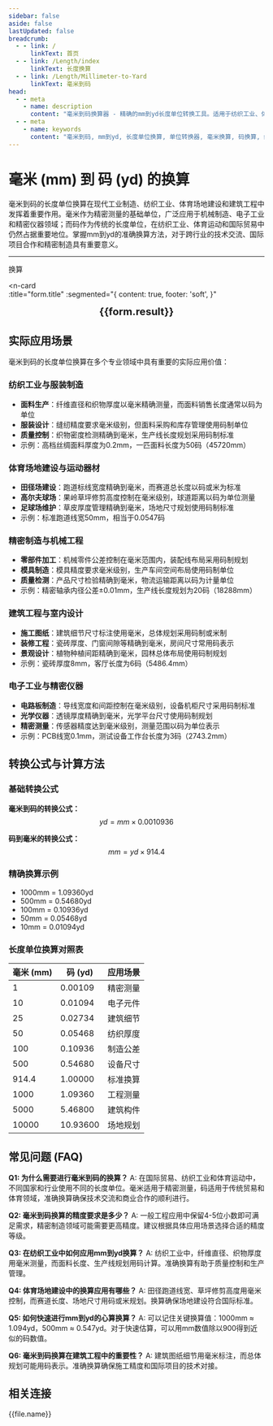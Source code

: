```yaml
---
sidebar: false
aside: false
lastUpdated: false
breadcrumb:
  - - link: /
      linkText: 首页
  - - link: /Length/index
      linkText: 长度换算
  - - link: /Length/Millimeter-to-Yard
      linkText: 毫米到码
head:
  - - meta
    - name: description
      content: "毫米到码换算器 - 精确的mm到yd长度单位转换工具。适用于纺织工业、体育场地建设、制造业和建筑工程的精密测量与换算。"
  - - meta
    - name: keywords
      content: "毫米到码, mm到yd, 长度单位换算, 单位转换器, 毫米换算, 码换算, 纺织工业, 体育场地, 制造业, 建筑工程, 精密测量, 长度转换, 单位换算表, 毫米码对照表"
---
```

# 毫米 (mm) 到 码 (yd) 的换算

毫米到码的长度单位换算在现代工业制造、纺织工业、体育场地建设和建筑工程中发挥着重要作用。毫米作为精密测量的基础单位，广泛应用于机械制造、电子工业和精密仪器领域；而码作为传统的长度单位，在纺织工业、体育运动和国际贸易中仍然占据重要地位。掌握mm到yd的准确换算方法，对于跨行业的技术交流、国际项目合作和精密制造具有重要意义。

---
<script setup>
import { onMounted, reactive, inject, ref } from 'vue'
import { NButton, NForm, NFormItem, NInput, NInputNumber, NSelect, NCard, useMessage,NGrid ,NGi } from 'naive-ui'
import { defineClientComponent } from 'vitepress'
import { Length } from '../../files';
const seoKey = ['单位转换器','单位换算','长度单位转换器','长度单位转换','尺寸换算','长度单位换算','长度单位换算表','厘米和毫米换算','mm是毫米吗','毫米和厘米换算','m cm','毫米换算','厘米毫米换算','一毫米等于多少厘米','cm和mm换算','毫米单位','一毫米等于多少米','mm换算cm','mm和cm换算','ｍｍ','毫米换算厘米','毫米英文','mm单位','mm换算m','英寸转毫米','分米单位','.mm','mm和m换算','cm mm','厘米换算毫米','mm cm','毫米和米换算','一厘米等于多少毫米','平方毫米','一米等于多少毫米','毫米和厘米','毫米换算米','mm是什么单位','mm to m','mm to cm','um','nm','cm','mm','mi','m']
const convert = inject('convert')

const form = reactive({
  number: null,
  result: '',
  title: '毫米 (mm) 到码 (yd) 的长度单位换算'
})

const convertHandler = () => {
  if (form.number !== null && !isNaN(form.number)) {
    const convertedValue = parseFloat(form.number) * 0.0010936
    form.result = `${form.number}mm = ${convertedValue.toFixed(5)}yd`
  } else {
    form.result = '请输入有效的数值。'
  }
}
</script>

<n-form size="large" :model="form">
  <n-form-item label="毫米 (mm)">
    <n-input-number v-model:value="form.number" placeholder="输入毫米" style="width: 100%" />
  </n-form-item>
  <n-form-item>
    <n-button type="info" @click="convertHandler" block>换算</n-button>
  </n-form-item>
</n-form>

<n-card  
  :title="form.title"
  :segmented="{
    content: true,
    footer: 'soft',
  }"
>
  <div  style="text-align:center;font-size:20px;">
    <strong>{{form.result}}</strong>
  </div>
    <template #footer>
    <div>
      <span v-for="item of seoKey">{{item}}，</span>
    </div>
  </template>
</n-card>

## 实际应用场景

毫米到码的长度单位换算在多个专业领域中具有重要的实际应用价值：

### 纺织工业与服装制造
- **面料生产**：纤维直径和织物厚度以毫米精确测量，而面料销售长度通常以码为单位
- **服装设计**：缝纫精度要求毫米级别，但面料采购和库存管理使用码制单位
- **质量控制**：织物密度检测精确到毫米，生产线长度规划采用码制标准
- 示例：高档丝绸面料厚度为0.2mm，一匹面料长度为50码（45720mm）

### 体育场地建设与运动器材
- **田径场建设**：跑道标线宽度精确到毫米，而赛道总长度以码或米为标准
- **高尔夫球场**：果岭草坪修剪高度控制在毫米级别，球道距离以码为单位测量
- **足球场维护**：草皮厚度管理精确到毫米，场地尺寸规划使用码制标准
- 示例：标准跑道线宽50mm，相当于0.0547码

### 精密制造与机械工程
- **零部件加工**：机械零件公差控制在毫米范围内，装配线布局采用码制规划
- **模具制造**：模具精度要求毫米级别，生产车间空间布局使用码制单位
- **质量检测**：产品尺寸检验精确到毫米，物流运输距离以码为计量单位
- 示例：精密轴承内径公差±0.01mm，生产线长度规划为20码（18288mm）

### 建筑工程与室内设计
- **施工图纸**：建筑细节尺寸标注使用毫米，总体规划采用码制或米制
- **装修工程**：瓷砖厚度、门窗间隙等精确到毫米，房间尺寸常用码表示
- **景观设计**：植物种植间距精确到毫米，园林总体布局使用码制规划
- 示例：瓷砖厚度8mm，客厅长度为6码（5486.4mm）

### 电子工业与精密仪器
- **电路板制造**：导线宽度和间距控制在毫米级别，设备机柜尺寸采用码制标准
- **光学仪器**：透镜厚度精确到毫米，光学平台尺寸使用码制规划
- **精密测量**：传感器精度达到毫米级别，测量范围以码为单位表示
- 示例：PCB线宽0.1mm，测试设备工作台长度为3码（2743.2mm）

## 转换公式与计算方法

### 基础转换公式

**毫米到码的转换公式：**
$$ yd = mm \times 0.0010936 $$

**码到毫米的转换公式：**
$$ mm = yd \times 914.4 $$

### 精确换算示例
- 1000mm = 1.09360yd
- 500mm = 0.54680yd
- 100mm = 0.10936yd
- 50mm = 0.05468yd
- 10mm = 0.01094yd

### 长度单位换算对照表

| 毫米 (mm) | 码 (yd) | 应用场景 |
|-----------|---------|----------|
| 1 | 0.00109 | 精密测量 |
| 10 | 0.01094 | 电子元件 |
| 25 | 0.02734 | 建筑细节 |
| 50 | 0.05468 | 纺织厚度 |
| 100 | 0.10936 | 制造公差 |
| 500 | 0.54680 | 设备尺寸 |
| 914.4 | 1.00000 | 标准换算 |
| 1000 | 1.09360 | 工程测量 |
| 5000 | 5.46800 | 建筑构件 |
| 10000 | 10.93600 | 场地规划 |

## 常见问题 (FAQ)

**Q1: 为什么需要进行毫米到码的换算？**
A: 在国际贸易、纺织工业和体育运动中，不同国家和行业使用不同的长度单位。毫米适用于精密测量，码适用于传统贸易和体育领域，准确换算确保技术交流和商业合作的顺利进行。

**Q2: 毫米到码换算的精度要求是多少？**
A: 一般工程应用中保留4-5位小数即可满足需求，精密制造领域可能需要更高精度。建议根据具体应用场景选择合适的精度等级。

**Q3: 在纺织工业中如何应用mm到yd换算？**
A: 纺织工业中，纤维直径、织物厚度用毫米测量，而面料长度、生产线规划用码计算。准确换算有助于质量控制和生产管理。

**Q4: 体育场地建设中的换算应用有哪些？**
A: 田径跑道线宽、草坪修剪高度用毫米控制，而赛道长度、场地尺寸用码或米规划。换算确保场地建设符合国际标准。

**Q5: 如何快速进行mm到yd的心算换算？**
A: 可以记住关键换算值：1000mm ≈ 1.094yd，500mm ≈ 0.547yd。对于快速估算，可以用mm数值除以900得到近似的码数值。

**Q6: 毫米到码换算在建筑工程中的重要性？**
A: 建筑图纸细节用毫米标注，而总体规划可能用码表示。准确换算确保施工精度和国际项目的技术对接。

## 相关连接
<n-grid x-gap="12" :cols="2">
  <n-gi v-for="(file, index) in Length" :key="index">
    <n-button
      text
      tag="a"
      :href="file.path"
      type="info"
    >
      {{file.name}}
    </n-button>
  </n-gi>
</n-grid>